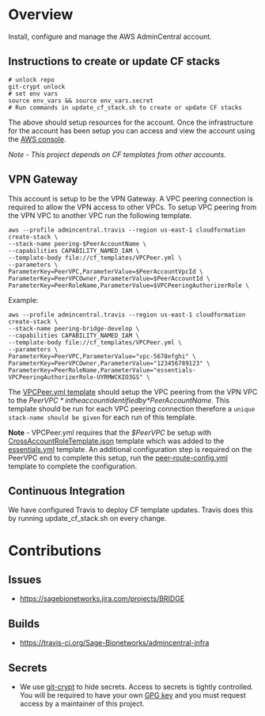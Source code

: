 # Overview
Install, configure and manage the AWS AdminCentral account.


## Instructions to create or update CF stacks

```
# unlock repo
git-crypt unlock
# set env vars
source env_vars && source env_vars.secret
# Run commands in update_cf_stack.sh to create or update CF stacks
```

The above should setup resources for the account.  Once the infrastructure for the account has been setup
you can access and view the account using the [AWS console](https://AWS-account-ID-or-alias.signin.aws.amazon.com/console).

*Note - This project depends on CF templates from other accounts.*

## VPN Gateway
This account is setup to be the VPN Gateway.  A VPC peering connection is required to
allow the VPN access to other VPCs.  To setup VPC peering from the VPN VPC to another
VPC run the following template.

```
aws --profile admincentral.travis --region us-east-1 cloudformation create-stack \
--stack-name peering-$PeerAccountName \
--capabilities CAPABILITY_NAMED_IAM \
--template-body file://cf_templates/VPCPeer.yml \
--parameters \
ParameterKey=PeerVPC,ParameterValue=$PeerAccountVpcId \
ParameterKey=PeerVPCOwner,ParameterValue=$PeerAccountId \
ParameterKey=PeerRoleName,ParameterValue=$VPCPeeringAuthorizerRole \
```


Example:
```
aws --profile admincentral.travis --region us-east-1 cloudformation create-stack \
--stack-name peering-bridge-develop \
--capabilities CAPABILITY_NAMED_IAM \
--template-body file://cf_templates/VPCPeer.yml \
--parameters \
ParameterKey=PeerVPC,ParameterValue="vpc-5678efghi" \
ParameterKey=PeerVPCOwner,ParameterValue="123456789123" \
ParameterKey=PeerRoleName,ParameterValue="essentials-VPCPeeringAuthorizerRole-UYRMWCKIO3GS" \
```

The [VPCPeer.yml template](./cf_templates/VPCPeer.yml) should setup the VPC peering
from the VPN VPC to the *$PeerVPC* in the account identified by *$PeerAccountName*.
This template should be run for each VPC peering connection therefore a
`unique stack-name should be given` for each run of this template.

**Note** - VPCPeer.yml requires that the *$PeerVPC* be setup with [CrossAccountRoleTemplate.json](https://github.com/awslabs/aws-cloudformation-templates/blob/master/aws/solutions/VPCPeering/CrossAccountRoleTemplate.json)
template which was added to the [essentials.yml](https://github.com/Sage-Bionetworks/aws-infra/blob/master/cf_templates/essentials.yml)
template.  An additional configuration step is required on the PeerVPC end to
complete this setup, run the [peer-route-config.yml](https://github.com/Sage-Bionetworks/aws-infra/blob/master/cf_templates/peer-route-config.yml)
template to complete the configuration.


## Continuous Integration
We have configured Travis to deploy CF template updates.  Travis does this by running update_cf_stack.sh on every
change.


# Contributions

## Issues
* https://sagebionetworks.jira.com/projects/BRIDGE

## Builds
* https://travis-ci.org/Sage-Bionetworks/admincentral-infra

## Secrets
* We use [git-crypt](https://github.com/AGWA/git-crypt) to hide secrets.
Access to secrets is tightly controlled.  You will be required to
have your own [GPG key](https://help.github.com/articles/generating-a-new-gpg-key)
and you must request access by a maintainer of this project.
